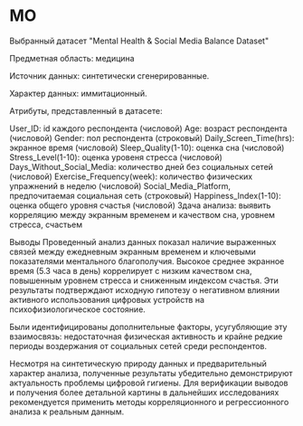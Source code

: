 # MO
Выбранный датасет "Mental Health & Social Media Balance Dataset"

Предметная область: медицина

Источник данных: синтетически сгенерированные.

Характер данных: иммитационный.

Атрибуты, представленный в датасете:

User_ID: id каждого респондента (числовой)
Age: возраст респондента (числовой)
Gender: пол респондента (строковый)
Daily_Screen_Time(hrs): экранное время (числовой)
Sleep_Quality(1-10): оценка сна (числовой)
Stress_Level(1-10): оценка уровеня стресса (числовой)
Days_Without_Social_Media: количество дней без социальных сетей (числовой)
Exercise_Frequency(week): количество физических упражнений в неделю (числовой)
Social_Media_Platform, предпочитаемая социальная сеть (строковый)
Happiness_Index(1-10): оценка общего уровня счастья (числовой)
Здача анализа: выявить корреляцию между экранным временем и качеством сна, уровнем стресса, счастьем

Выводы
Проведенный анализ данных показал наличие выраженных связей между ежедневным экранным временем и ключевыми показателями ментального благополучия. Высокое среднее экранное время (5.3 часа в день) коррелирует с низким качеством сна, повышенным уровнем стресса и сниженным индексом счастья. Эти результаты подтверждают исходную гипотезу о негативном влиянии активного использования цифровых устройств на психофизиологическое состояние.

Были идентифицированы дополнительные факторы, усугубляющие эту взаимосвязь: недостаточная физическая активность и крайне редкие периоды воздержания от социальных сетей среди респондентов.

Несмотря на синтетическую природу данных и предварительный характер анализа, полученные результаты убедительно демонстрируют актуальность проблемы цифровой гигиены. Для верификации выводов и получения более детальной картины в дальнейших исследованиях рекомендуется применить методы корреляционного и регрессионного анализа к реальным данным.

